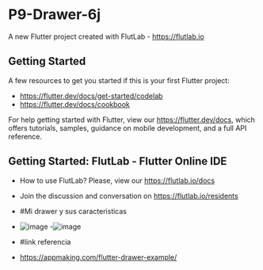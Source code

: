 # P9-Drawer-6j

A new Flutter project created with FlutLab - https://flutlab.io

## Getting Started

A few resources to get you started if this is your first Flutter project:

- https://flutter.dev/docs/get-started/codelab
- https://flutter.dev/docs/cookbook

For help getting started with Flutter, view our
https://flutter.dev/docs, which offers tutorials,
samples, guidance on mobile development, and a full API reference.

## Getting Started: FlutLab - Flutter Online IDE

- How to use FlutLab? Please, view our https://flutlab.io/docs
- Join the discussion and conversation on https://flutlab.io/residents

- #Mi drawer y sus caracteristicas
- ![image](https://github.com/abrilmunozzapata1/practica9_drawer_6j/assets/143549033/3743c593-efaf-4055-bae7-bdcd5b07a83c)
-![image](https://github.com/abrilmunozzapata1/practica9_drawer_6j/assets/143549033/941ffe40-b121-4550-9034-3692a8c59113)


- #link referencia
- https://appmaking.com/flutter-drawer-example/



